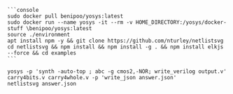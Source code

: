 
	
	```console
	sudo docker pull benipoo/yosys:latest
	sudo docker run --name yosys -it --rm -v HOME_DIRECTORY:/yosys/docker-stuff \benipoo/yosys:latest
	source ./environment
	apt install npm -y && git clone https://github.com/nturley/netlistsvg
	cd netlistsvg && npm install && npm install -g . && npm install elkjs --force && cd examples
	```
	
	yosys -p 'synth -auto-top ; abc -g cmos2,-NOR; write_verilog output.v' carry4bits.v carry4whole.v -p 'write_json answer.json'
	netlistsvg answer.json
	
	
	
